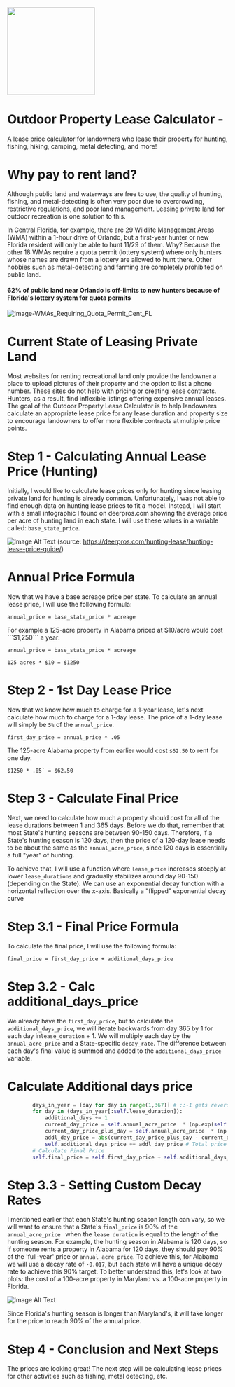 
<img src="https://raw.githubusercontent.com/PhilipHarvey20/lease-price-recommender/master/Images/Open_Woods_Logo_OW.png" width="200">


# Outdoor Property Lease Calculator - 
A lease price calculator for landowners who lease their property for hunting, fishing, hiking, camping, metal detecting, and more!


# Why pay to rent land?

Although public land and waterways are free to use, the quality of hunting, fishing, and metal-detecting is often very poor due to overcrowding, restrictive regulations, and poor land management. Leasing private land for outdoor recreation is one solution to this. 

In Central Florida, for example, there are 29 Wildlife Management Areas (WMA) within a 1-hour drive of Orlando, but a first-year hunter or new Florida resident will only be able to hunt 11/29 of them. Why? Because the other 18 WMAs require a quota permit (lottery system) where only hunters whose names are drawn from a lottery are allowed to hunt there. Other hobbies such as metal-detecting and farming are completely prohibited on public land.

#### 62% of public land near Orlando is off-limits to new hunters because of Florida's lottery system for quota permits

![Image-WMAs_Requiring_Quota_Permit_Cent_FL](https://raw.githubusercontent.com/PhilipHarvey20/lease-price-recommender/master/Images/Image-WMAs_Requiring_Quota_Permit_Cent_FL.png
)








# Current State of Leasing Private Land
Most websites for renting recreational land only provide the landowner a place to upload pictures of their property and the option to list a phone number. These sites do not help with pricing or creating lease contracts. Hunters, as a result, find inflexible listings offering  expensive annual leases. The goal of the Outdoor Property Lease Calculator is to help landowners calculate an appropriate lease price for any lease duration and property size to encourage landowners to offer more flexible contracts at multiple price points.

# Step 1 - Calculating Annual Lease Price (Hunting)
Initially, I would like to calculate lease prices only for hunting since  leasing private land for hunting is already common. Unfortunately, I was not able to find enough data on hunting lease prices to fit a model. Instead, I will start with a small infographic I found on deerpros.com showing the average price per acre of hunting land in each state. I will use these values in a variable called: ```base_state_price```. 

![Image Alt Text](https://raw.githubusercontent.com/PhilipHarvey20/lease-price-recommender/master/Images/Avg_Cost_Per_Acre_by_State.png) (source: https://deerpros.com/hunting-lease/hunting-lease-price-guide/)

# Annual Price Formula

Now that we have a base acreage price per state. To calculate an annual lease price, I will use the following formula:

```annual_price = base_state_price * acreage```

For example a 125-acre property in Alabama priced at $10/acre would cost ```$1,250``` a year:

```annual_price = base_state_price * acreage```

```125 acres * $10 = $1250```















# Step 2 - 1st Day Lease Price
Now that we know how much to charge for a 1-year lease, let's next calculate how much to charge for a 1-day lease. The price of a 1-day lease will simply be ```5%``` of the ```annual_price```. 

```first_day_price = annual_price * .05```

The 125-acre Alabama property from earlier would cost ```$62.50``` to rent for one day. 

```$1250 * .05` = $62.50```



# Step 3 - Calculate Final Price

Next, we need to calculate how much a property should cost for all of the lease durations between 1 and 365 days. Before we do that, remember that most State's hunting seasons are between 90-150 days. Therefore, if a State's hunting season is 120 days, then the price of a 120-day lease needs to be about the same as the `annual_acre_price`, since 120 days is essentially a full "year" of hunting.

To achieve that, I will use a function where `lease_price` increases steeply at lower `lease_durations` and gradually stabilizes around day 90-150 (depending on the State). We can use an exponential decay function with a horizontal reflection over the x-axis. Basically a "flipped" exponential decay curve 

# Step 3.1 - Final Price Formula

To calculate the final price, I will use the following formula:

`final_price = first_day_price + additional_days_price `

# Step 3.2 - Calc additional_days_price

We already have the `first_day_price`, but to calculate the `additional_days_price`, we will iterate backwards from day 365 by 1 for each day in`lease_duration` + 1. We will multiply each day by the `annual_acre_price` and a State-specific `decay_rate`. The difference between each day's final value is summed and added to the `additional_days_price` variable. 


  # Calculate Additional days price
```python additional_days = 1 # Start counting lease days after day 1
        days_in_year = [day for day in range(1,367)] # ::-1 gets reverse of list 
        for day in (days_in_year[:self.lease_duration]): 
            additional_days += 1
            current_day_price = self.annual_acre_price  * (np.exp(self.decay_rate * day)) #
            current_day_price_plus_day = self.annual_acre_price  * (np.exp(self.decay_rate * (day + 1))) 
            addl_day_price = abs(current_day_price_plus_day - current_day_price)
            self.additional_days_price += addl_day_price # Total price of all additional lease days after day 1
        # Calculate Final Price
        self.final_price = self.first_day_price + self.additional_days_price
```

# Step 3.3 - Setting Custom Decay Rates

I mentioned earlier that each State's hunting season length can vary, so we will want to ensure that a State's `final_price` is 90% of the `annual_acre_price ` when the `lease duration` is equal to the length of the hunting season. For example, the hunting season in Alabama is 120 days, so if someone rents a property in Alabama for 120 days, they should pay 90% of the 'full-year' price or `annual_acre_price`. To achieve this, for Alabama we will use a decay rate of `-0.017`, but each state will have a unique decay rate to achieve this 90% target. To better understand this, let's look at two plots: the cost of a 100-acre property in Maryland vs. a 100-acre property in Florida. 


![Image Alt Text](https://raw.githubusercontent.com/PhilipHarvey20/lease-price-recommender/master/Images/Cost_of_100_Acre_Lease_MD_vs_FL.1.png)

Since Florida's hunting season is longer than Maryland's, it will take longer for the price to reach 90% of the annual price.

# Step 4 - Conclusion and Next Steps

The prices are looking great! The next step will be calculating lease prices for other activities such as fishing, metal detecting, etc. 

